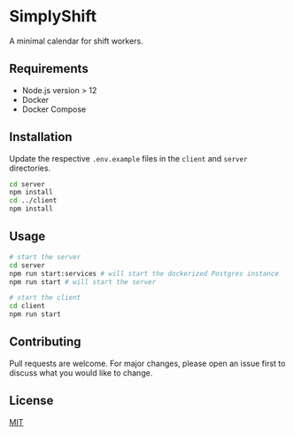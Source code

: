 # SimplyShift

A minimal calendar for shift workers.

## Requirements
- Node.js version > 12
- Docker
- Docker Compose


## Installation

Update the respective `.env.example` files in the `client` and `server` directories.

```bash
cd server
npm install
cd ../client
npm install
```

## Usage

```bash
# start the server
cd server
npm run start:services # will start the dockerized Postgres instance
npm run start # will start the server
```

```bash
# start the client
cd client
npm run start
```

## Contributing
Pull requests are welcome. For major changes, please open an issue first to discuss what you would like to change.


## License
[MIT](https://choosealicense.com/licenses/mit/)